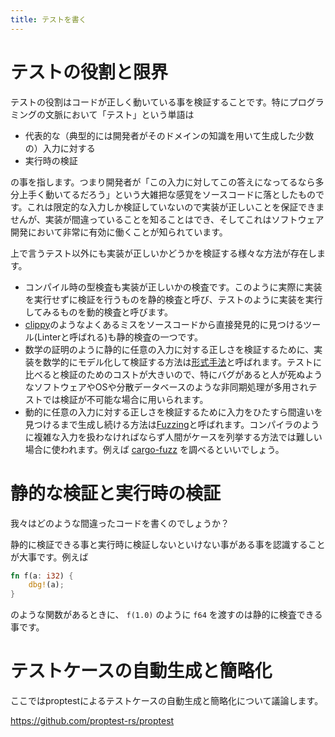 ```yaml
---
title: テストを書く
---
```


# テストの役割と限界

テストの役割はコードが正しく動いている事を検証することです。特にプログラミングの文脈において「テスト」という単語は

- 代表的な（典型的には開発者がそのドメインの知識を用いて生成した少数の）入力に対する
- 実行時の検証

の事を指します。つまり開発者が「この入力に対してこの答えになってるなら多分上手く動いてるだろう」という大雑把な感覚をソースコードに落としたものです。これは限定的な入力しか検証していないので実装が正しいことを保証できませんが、実装が間違っていることを知ることはでき、そしてこれはソフトウェア開発において非常に有効に働くことが知られています。

上で言うテスト以外にも実装が正しいかどうかを検証する様々な方法が存在します。

- コンパイル時の型検査も実装が正しいかの検査です。このように実際に実装を実行せずに検証を行うものを静的検査と呼び、テストのように実装を実行してみるものを動的検査と呼びます。
- [clippy](https://github.com/rust-lang/rust-clippy)のようなよくあるミスをソースコードから直接発見的に見つけるツール(Linterと呼ばれる)も静的検査の一つです。
- 数学の証明のように静的に任意の入力に対する正しさを検証するために、実装を数学的にモデル化して検証する方法は[形式手法](https://ja.wikipedia.org/wiki/%E5%BD%A2%E5%BC%8F%E6%89%8B%E6%B3%95)と呼ばれます。テストに比べると検証のためのコストが大きいので、特にバグがあると人が死ぬようなソフトウェアやOSや分散データベースのような非同期処理が多用されテストでは検証が不可能な場合に用いられます。
- 動的に任意の入力に対する正しさを検証するために入力をひたすら間違いを見つけるまで生成し続ける方法は[Fuzzing](https://ja.wikipedia.org/wiki/%E3%83%95%E3%82%A1%E3%82%B8%E3%83%B3%E3%82%B0)と呼ばれます。コンパイラのように複雑な入力を扱わなければならず人間がケースを列挙する方法では難しい場合に使われます。例えば [cargo-fuzz](https://github.com/rust-fuzz/cargo-fuzz) を調べるといいでしょう。

# 静的な検証と実行時の検証

我々はどのような間違ったコードを書くのでしょうか？

静的に検証できる事と実行時に検証しないといけない事がある事を認識することが大事です。例えば

```rust
fn f(a: i32) {
    dbg!(a);
}
```

のような関数があるときに、 `f(1.0)` のように `f64` を渡すのは静的に検査できる事です。


# テストケースの自動生成と簡略化

ここではproptestによるテストケースの自動生成と簡略化について議論します。

https://github.com/proptest-rs/proptest

